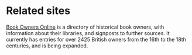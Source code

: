 # Related sites

[Book Owners Online](https://bookowners.online/) is a directory of historical book owners, with information about their libraries, and signposts to further sources. It currently has entries for over 2425 British owners from the 16th to the 18th centuries, and is being expanded.
